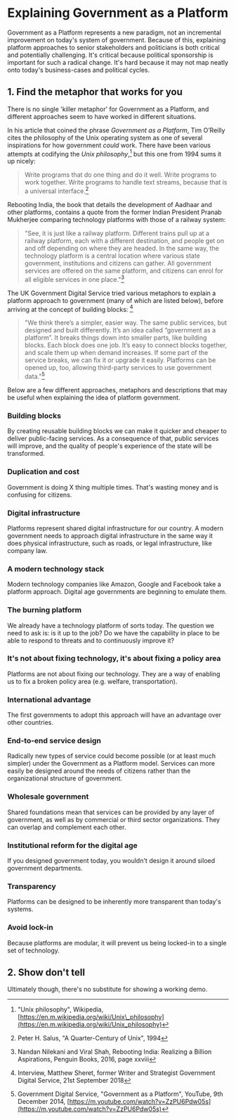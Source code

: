 # Explaining Government as a Platform

Government as a Platform represents a new paradigm, not an incremental improvement on today's system of government. Because of this, explaining platform approaches to senior stakeholders and politicians is both critical and potentially challenging. It's critical because political sponsorship is important for such a radical change. It's hard because it may not map neatly onto today's business-cases and political cycles.

## 1. Find the metaphor that works for you

There is no single 'killer metaphor' for Government as a Platform, and different approaches seem to have worked in different situations.

In his article that coined the phrase _Government as a Platform_, Tim O’Reilly cites the philosophy of the Unix operating system as one of several inspirations for how government _could_ work. There have been various attempts at codifying the _Unix philosophy_,[^1] but this one from 1994 sums it up nicely: 

> Write programs that do one thing and do it well. Write programs to work together. Write programs to handle text streams, because that is a universal interface.[^2]

Rebooting India, the book that details the development of Aadhaar and other platforms, contains a quote from the former Indian President Pranab Mukherjee comparing technology platforms with those of a railway system:

> "See, it is just like a railway platform. Different trains pull up at a railway platform, each with a different destination, and people get on and off depending on where they are headed. In the same way, the technology platform is a central location where various state government, institutions and citizens can gather. All government services are offered on the same platform, and citizens can enrol for all eligible services in one place."[^3]

The UK Government Digital Service tried various metaphors to explain a platform approach to government (many of which are listed below), before arriving  at the concept of building blocks: [^4]

> "We think there’s a simpler, easier way. The same public services, but designed and built differently. It’s an idea called “government as a platform”. It breaks things down into smaller parts, like building blocks. Each block does one job.  It’s easy to connect blocks together, and scale them up when demand increases.  If some part of the service breaks, we can fix it or upgrade it easily.  Platforms can be opened up, too, allowing third-party services to use government data."[^5]

Below are a few different approaches, metaphors and descriptions that may be useful when explaining the idea of platform government.

### Building blocks

By creating reusable building blocks we can make it quicker and cheaper to deliver public-facing services. As a consequence of that, public services will improve, and the quality of people's experience of the state will be transformed.

### Duplication and cost

Government is doing X thing multiple times. That's wasting money and is confusing for citizens.

### Digital infrastructure

Platforms represent shared digital infrastructure for our country. A modern government needs to approach digital infrastructure in the same way it does physical infrastructure, such as roads, or legal infrastructure, like company law.

### A modern technology stack

Modern technology companies like Amazon, Google and Facebook take a platform approach. Digital age governments are beginning to emulate them.

### The burning platform

We already have a technology platform of sorts today. The question we need to ask is: is it up to the job? Do we have the capability in place to be able to respond to threats and to continuously improve it?

### It's not about fixing technology, it's about fixing a policy area

Platforms are not about fixing our technology. They are a way of enabling us to fix a broken policy area (e.g. welfare, transportation).

### International advantage

The first governments to adopt this approach will have an advantage over other countries.

### End-to-end service design

Radically new types of service could become possible (or at least much simpler) under the Government as a Platform model. Services can more easily be designed around the needs of citizens rather than the organizational structure of government.

### Wholesale government

Shared foundations mean that services can be provided by any layer of government, as well as by commercial or third sector organizations. They can overlap and complement each other.

### Institutional reform for the digital age

If you designed government today, you wouldn't design it around siloed government departments.

### Transparency

Platforms can be designed to be inherently more transparent than today's systems.

### Avoid lock-in

Because platforms are modular, it will prevent us being locked-in to a single set of technology.

## 2. Show don't tell

Ultimately though, there's no substitute for showing a working demo.

[^1]:   "Unix philosophy", Wikipedia, [https://en.m.wikipedia.org/wiki/Unix\_philosophy](https://en.m.wikipedia.org/wiki/Unix_philosophy)

[^2]:   Peter H. Salus, "A Quarter-Century of Unix", 1994

[^3]:   Nandan Nilekani and Viral Shah, Rebooting India: Realizing a Billion Aspirations, Penguin Books, 2016, page xxviii

[^4]:   Interview, Matthew Sheret, former Writer and Strategist Government Digital Service, 21st September 2018

[^5]:   Government Digital Service, "Government as a Platform", YouTube, 9th December 2014, [https://m.youtube.com/watch?v=ZzPU6Pdw05s](https://m.youtube.com/watch?v=ZzPU6Pdw05s)

